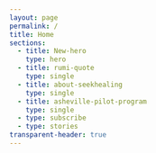 ```yaml
---
layout: page
permalink: /
title: Home
sections:
  - title: New-hero
    type: hero
  - title: rumi-quote
    type: single
  - title: about-seekhealing
    type: single
  - title: asheville-pilot-program
    type: single
  - type: subscribe
  - type: stories
transparent-header: true
---
```


